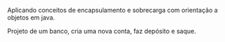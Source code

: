 Aplicando conceitos de encapsulamento e sobrecarga com orientação a objetos em java.
 
Projeto de um banco, cria uma nova conta, faz depósito e saque.

